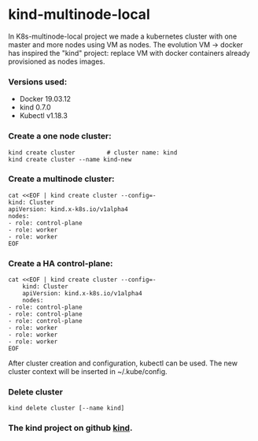 # kind-multinode-local

In K8s-multinode-local project we made a kubernetes cluster with one master and more nodes using VM as nodes.
The evolution VM -> docker has inspired the "kind" project: replace VM with docker containers already provisioned as nodes images.


### Versions used:
- Docker 19.03.12
- kind 0.7.0
- Kubectl v1.18.3

### Create a one node cluster:
	kind create cluster			# cluster name: kind
	kind create cluster --name kind-new

### Create a multinode cluster:
	cat <<EOF | kind create cluster --config=-
	kind: Cluster
	apiVersion: kind.x-k8s.io/v1alpha4
	nodes:
	- role: control-plane
	- role: worker
	- role: worker
	EOF

### Create a HA control-plane:
	cat <<EOF | kind create cluster --config=-
        kind: Cluster
        apiVersion: kind.x-k8s.io/v1alpha4
        nodes:
	- role: control-plane
	- role: control-plane
	- role: control-plane
	- role: worker
	- role: worker
	- role: worker
	EOF

After cluster creation and configuration, kubectl can be used.
The new cluster context will be inserted in ~/.kube/config.

### Delete cluster
	kind delete cluster [--name kind]

### The kind project on github [kind](https://kind.sigs.k8s.io/docs/user/ingress/).

